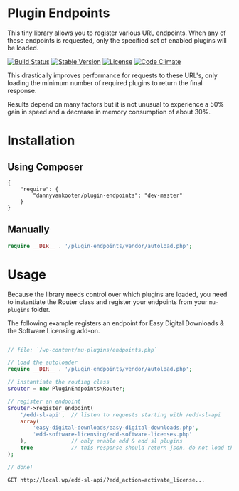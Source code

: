 Plugin Endpoints
=================

This tiny library allows you to register various URL endpoints. When any of these endpoints is requested, only the specified set of enabled plugins will be loaded.

[![Build Status](https://api.travis-ci.org/dannyvankooten/plugin-endpoints.png?branch=master)](https://travis-ci.org/dannyvankooten/plugin-endpoints)
[![Stable Version](https://poser.pugx.org/dannyvankooten/plugin-endpoints/v/stable.svg)](https://packagist.org/packages/dannyvankooten/plugin-endpoints)
[![License](https://poser.pugx.org/dannyvankooten/plugin-endpoints/license.svg)](https://packagist.org/packages/dannyvankooten/plugin-endpoints)
[![Code Climate](https://codeclimate.com/github/dannyvankooten/plugin-endpoints/badges/gpa.svg)](https://codeclimate.com/github/dannyvankooten/plugin-endpoints)

This drastically improves performance for requests to these URL's, only loading the minimum number of required plugins to return the final response.

Results depend on many factors but it is not unusual to experience a 50% gain in speed and a decrease in memory consumption of about 30%.

# Installation

## Using Composer

```
{
    "require": {
        "dannyvankooten/plugin-endpoints": "dev-master"
    }
}
```

## Manually

```php
require __DIR__ . '/plugin-endpoints/vendor/autoload.php';
```

# Usage

Because the library needs control over which plugins are loaded, you need to instantiate the Router class and register your endpoints from your `mu-plugins` folder. 

The following example registers an endpoint for Easy Digital Downloads & the Software Licensing add-on.

```php

// file: `/wp-content/mu-plugins/endpoints.php`

// load the autoloader
require __DIR__ . '/plugin-endpoints/vendor/autoload.php';

// instantiate the routing class
$router = new PluginEndpoints\Router;

// register an endpoint
$router->register_endpoint( 
	'/edd-sl-api', 	// listen to requests starting with /edd-sl-api
	array(
		'easy-digital-downloads/easy-digital-downloads.php',
		'edd-software-licensing/edd-software-licenses.php' 
	),				// only enable edd & edd sl plugins
	true 			// this response should return json, do not load themes
);

// done! 
```

```
GET http://local.wp/edd-sl-api/?edd_action=activate_license...
```


